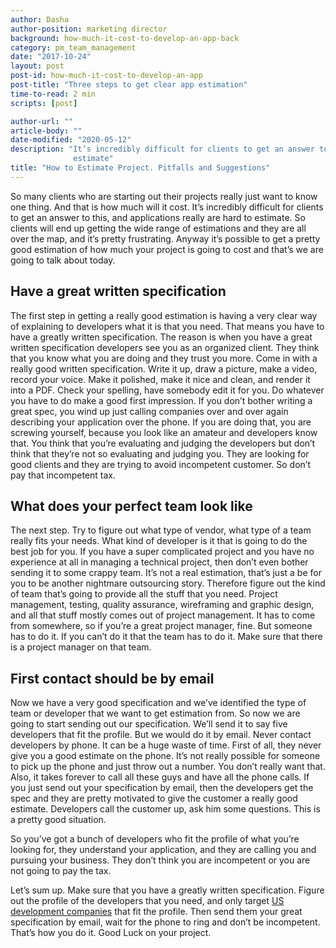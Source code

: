 ```yaml
---
author: Dasha
author-position: marketing director
background: how-much-it-cost-to-develop-an-app-back
category: pm_team_management
date: "2017-10-24"
layout: post
post-id: how-much-it-cost-to-develop-an-app
post-title: "Three steps to get clear app estimation"
time-to-read: 2 min
scripts: [post]

author-url: ""
article-body: ""
date-modified: "2020-05-12"
description: "It’s incredibly difficult for clients to get an answer to this, and applications really are hard to
              estimate"
title: "How to Estimate Project. Pitfalls and Suggestions"
---
```


So many clients who are starting out their projects really just want to know one thing. And that is how much will it cost. It’s incredibly difficult for clients to get an answer to this, and applications really are hard to estimate. So clients will end up getting the wide range of estimations and they are all over the map, and it’s pretty frustrating. Anyway it’s possible to get a pretty good estimation of how much your project is going to cost and that’s we are going to talk about today. 

## Have a great written specification

The first step in getting a really good estimation is having a very clear way of explaining to developers what it is that you need. That means you have to have a greatly written specification. The reason is when you have a great written specification developers see you as an organized client. They think that you know what you are doing and they trust you more. Come in with a really good written specification. Write it up, draw a picture, make a video, record your voice. Make it polished, make it nice and clean, and render it into a PDF. Check your spelling, have somebody edit it for you. Do whatever you have to do make a good first impression. If you don’t bother writing a great spec, you wind up just calling companies over and over again describing your application over the phone. If you are doing that, you are screwing yourself, because you look like an amateur and developers know that. You think that you’re evaluating and judging the developers but don’t think that they’re not so evaluating and judging you. They are looking for good clients and they are trying to avoid incompetent customer. So don’t pay that incompetent tax. 

## What does your perfect team look like

The next step. Try to figure out what type of vendor, what type of a team really fits your needs. What kind of developer is it that is going to do the best job for you. If you have a super complicated project and you have no experience at all in managing a technical project, then don’t even bother sending it to some crappy team. It’s not a real estimation, that’s just a be for you to be another nightmare outsourcing story. Therefore figure out the kind of team that’s going to provide all the stuff that you need. Project management, testing, quality assurance, wireframing and graphic design, and all that stuff mostly comes out of project management. It has to come from somewhere, so if you’re a great project manager, fine. But someone has to do it. If you can’t do it that the team has to do it. Make sure that there is a project manager on that team.

## First contact should be by email

Now we have a very good specification and we’ve identified the type of team or developer that we want to get estimation from. So now we are going to start sending out our specification. We’ll send it to say five developers that fit the profile. But we would do it by email. Never contact developers by phone. It can be a huge waste of time. First of all, they never give you a good estimate on the phone. It’s not really possible for someone to pick up the phone and just throw out a number. You don’t really want that. Also, it takes forever to call all these guys and have all the phone calls. If you just send out your specification by email,  then the developers get the spec and they are pretty motivated to give the customer a really good estimate. Developers call the customer up, ask him some questions. This is a pretty good situation.

So you’ve got a bunch of developers who fit the profile of what you’re looking for, they understand your application, and they are calling you and pursuing your business. They don’t think you are incompetent or you are not going to pay the tax. 

Let’s sum up. Make sure that you have a greatly written specification. Figure out the profile of the developers that you need, and only target [US development companies](https://www.softwaredevelopmentcompany.co/software-development-companies-us/) that fit the profile. Then send them your great specification by email, wait for the phone to ring and don’t be incompetent. That’s how you do it. Good Luck on your project.
